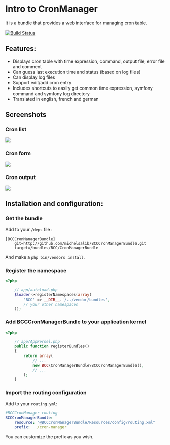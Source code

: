 # Intro to CronManager

It is a bundle that provides a web interface for managing cron table.

[![Build Status](https://secure.travis-ci.org/michelsalib/BCCCronManagerBundle.png?branch=2.0)](http://travis-ci.org/michelsalib/BCCCronManagerBundle)

## Features:

- Displays cron table with time expression, command, output file, error file and comment
- Can guess last execution time and status (based on log files)
- Can display log files
- Support edit/add cron entry
- Includes shortcuts to easily get common time expression, symfony command and symfony log directory
- Translated in english, french and german

## Screenshots
### Cron list
![](https://github.com/michelsalib/BCCCronManagerBundle/raw/master/Resources/screens/cron-list.png)
### Cron form
![](https://github.com/michelsalib/BCCCronManagerBundle/raw/master/Resources/screens/cron-form.png)
### Cron output
![](https://github.com/michelsalib/BCCCronManagerBundle/raw/master/Resources/screens/cron-file.png)

## Installation and configuration:

### Get the bundle

Add to your `/deps` file :

```
[BCCCronManagerBundle]
    git=http://github.com/michelsalib/BCCCronManagerBundle.git
    target=/bundles/BCC/CronManagerBundle
```

And make a `php bin/vendors install`.

### Register the namespace

``` php
<?php

    // app/autoload.php
    $loader->registerNamespaces(array(
        'BCC' => __DIR__.'/../vendor/bundles',
        // your other namespaces
    ));
```

### Add BCCCronManagerBundle to your application kernel

``` php
<?php

    // app/AppKernel.php
    public function registerBundles()
    {
        return array(
            // ...
            new BCC\CronManagerBundle\BCCCronManagerBundle(),
            // ...
        );
    }
```

### Import the routing configuration

Add to your `routing.yml`:

``` yml
#BCCCronManager routing
BCCCronManagerBundle:
    resource: "@BCCCronManagerBundle/Resources/config/routing.xml"
    prefix:   /cron-manager
```

You can customize the prefix as you wish.
